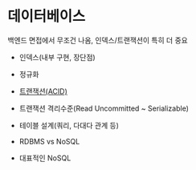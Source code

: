 # 데이터베이스
백엔드 면접에서 무조건 나옴, 인덱스/트랜잭션이 특히 더 중요

- 인덱스(내부 구현, 장단점)
- 정규화
- [트랜잭션(ACID)](https://github.com/AucSuSu/CS-study/blob/main/Database/db_transaction(ACID).md)
- 트랜잭션 격리수준(Read Uncommitted ~ Serializable)
- 테이블 설계(쿼리, 다대다 관계 등)

- RDBMS vs NoSQL

- 대표적인 NoSQL 

